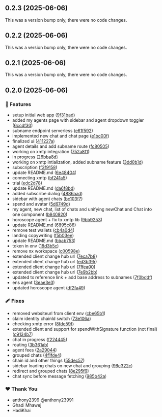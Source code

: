 ## 0.2.3 (2025-06-06)

This was a version bump only, there were no code changes.

## 0.2.2 (2025-06-06)

This was a version bump only, there were no code changes.

## 0.2.1 (2025-06-06)

This was a version bump only, there were no code changes.

## 0.2.0 (2025-06-06)

### 🚀 Features

- setup initial web app ([9f31bad](https://github.com/JustaName-id/monetized-xmtp-agents/commit/9f31bad))
- added my agents page with sidebar and agent dropdown toggler ([6ccdf30](https://github.com/JustaName-id/monetized-xmtp-agents/commit/6ccdf30))
- subname endpoint serverless ([e61f592](https://github.com/JustaName-id/monetized-xmtp-agents/commit/e61f592))
- implemented new chat and chat page ([e1bc00f](https://github.com/JustaName-id/monetized-xmtp-agents/commit/e1bc00f))
- finalized ui ([411227a](https://github.com/JustaName-id/monetized-xmtp-agents/commit/411227a))
- agent details and add subname route ([fc80505](https://github.com/JustaName-id/monetized-xmtp-agents/commit/fc80505))
- working on xmtp integration ([752a8f1](https://github.com/JustaName-id/monetized-xmtp-agents/commit/752a8f1))
- in progress ([26bba8d](https://github.com/JustaName-id/monetized-xmtp-agents/commit/26bba8d))
- working on xmtp intialization, added subname feature ([3dd0b1d](https://github.com/JustaName-id/monetized-xmtp-agents/commit/3dd0b1d))
- subscription ([f3f9158](https://github.com/JustaName-id/monetized-xmtp-agents/commit/f3f9158))
- update README.md ([6e48404](https://github.com/JustaName-id/monetized-xmtp-agents/commit/6e48404))
- connecting xmtp ([bf241a5](https://github.com/JustaName-id/monetized-xmtp-agents/commit/bf241a5))
- trial ([edc2d78](https://github.com/JustaName-id/monetized-xmtp-agents/commit/edc2d78))
- update README.md ([da6f8bd](https://github.com/JustaName-id/monetized-xmtp-agents/commit/da6f8bd))
- added subscribe dialog ([4886aad](https://github.com/JustaName-id/monetized-xmtp-agents/commit/4886aad))
- sidebar with agent chats ([bc103f7](https://github.com/JustaName-id/monetized-xmtp-agents/commit/bc103f7))
- spend and avatar ([5d6749d](https://github.com/JustaName-id/monetized-xmtp-agents/commit/5d6749d))
- my agent, new chat, list of chats and unifying newChat and Chat into one component ([b940820](https://github.com/JustaName-id/monetized-xmtp-agents/commit/b940820))
- horoscope agent + fix to xmtp lib ([9bb9253](https://github.com/JustaName-id/monetized-xmtp-agents/commit/9bb9253))
- update README.md ([6895c86](https://github.com/JustaName-id/monetized-xmtp-agents/commit/6895c86))
- remove test wallets ([cb4a0d4](https://github.com/JustaName-id/monetized-xmtp-agents/commit/cb4a0d4))
- landing copywriting ([f5b03ee](https://github.com/JustaName-id/monetized-xmtp-agents/commit/f5b03ee))
- update README.md ([bbab753](https://github.com/JustaName-id/monetized-xmtp-agents/commit/bbab753))
- token in env ([18d3b5c](https://github.com/JustaName-id/monetized-xmtp-agents/commit/18d3b5c))
- remove nx workspace ([c00598e](https://github.com/JustaName-id/monetized-xmtp-agents/commit/c00598e))
- extended client change hub url ([7eca7b8](https://github.com/JustaName-id/monetized-xmtp-agents/commit/7eca7b8))
- extended client change hub url ([ed3bf95](https://github.com/JustaName-id/monetized-xmtp-agents/commit/ed3bf95))
- extended client change hub url ([7ffea00](https://github.com/JustaName-id/monetized-xmtp-agents/commit/7ffea00))
- extended client change hub url ([7e9b2bb](https://github.com/JustaName-id/monetized-xmtp-agents/commit/7e9b2bb))
- updated tx reference link + add base address to subnames ([7f0bddf](https://github.com/JustaName-id/monetized-xmtp-agents/commit/7f0bddf))
- ens agent ([3eae3e3](https://github.com/JustaName-id/monetized-xmtp-agents/commit/3eae3e3))
- updated horoscope agent ([df2fa49](https://github.com/JustaName-id/monetized-xmtp-agents/commit/df2fa49))

### 🩹 Fixes

- removed websiteurl from client env ([cbe65b1](https://github.com/JustaName-id/monetized-xmtp-agents/commit/cbe65b1))
- claim identity chainId switch ([73e106a](https://github.com/JustaName-id/monetized-xmtp-agents/commit/73e106a))
- checking xmtp error ([8fde59f](https://github.com/JustaName-id/monetized-xmtp-agents/commit/8fde59f))
- extended client and support for spendWithSignature function (not final) ([c9134b7](https://github.com/JustaName-id/monetized-xmtp-agents/commit/c9134b7))
- chat in progress ([f224445](https://github.com/JustaName-id/monetized-xmtp-agents/commit/f224445))
- routing ([3b361ab](https://github.com/JustaName-id/monetized-xmtp-agents/commit/3b361ab))
- agent fees ([2a29044](https://github.com/JustaName-id/monetized-xmtp-agents/commit/2a29044))
- grouped chats ([4f1fde4](https://github.com/JustaName-id/monetized-xmtp-agents/commit/4f1fde4))
- chain id and other things ([55dec57](https://github.com/JustaName-id/monetized-xmtp-agents/commit/55dec57))
- sidebar loading chats on new chat and grouping ([96c322c](https://github.com/JustaName-id/monetized-xmtp-agents/commit/96c322c))
- redirect and grouped chats ([8e295f9](https://github.com/JustaName-id/monetized-xmtp-agents/commit/8e295f9))
- chat sync before message fetching ([985b42a](https://github.com/JustaName-id/monetized-xmtp-agents/commit/985b42a))

### ❤️ Thank You

- anthony2399 @anthony23991
- Ghadi Mhawej
- HadiKhai